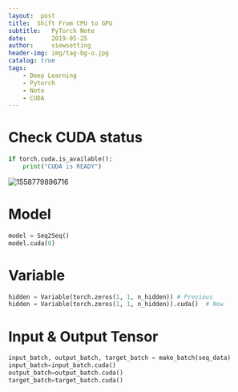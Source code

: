 ```yaml
---
layout:  post
title:  Shift From CPU to GPU
subtitle:   PyTorch Note
date:       2019-05-25
author:     viewsetting
header-img: img/tag-bg-o.jpg
catalog: true
tags:
    - Deep Learning
    - Pytorch
	- Note
	- CUDA
---
```


# Check CUDA status

```python
if torch.cuda.is_available():
    print("CUDA is READY")
```

![1558779896716](/tmp/2019-05-25/1558779896716.png)

# Model

```python
model = Seq2Seq()
model.cuda(0)
```



# Variable

```python
hidden = Variable(torch.zeros(1, 1, n_hidden)) # Previous
hidden = Variable(torch.zeros(1, 1, n_hidden)).cuda()  # Now
```

# Input & Output Tensor

```python
input_batch, output_batch, target_batch = make_batch(seq_data)
input_batch=input_batch.cuda()
output_batch=output_batch.cuda()
target_batch=target_batch.cuda()
```

